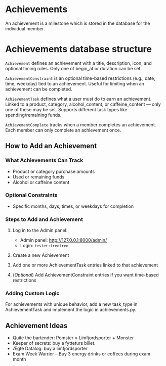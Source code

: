 # Achievements

An achievement is a milestone which is stored in the database for the individual member.

# Achievements database structure

`Achievement` defines an achievement with a title, description, icon, and optional timing rules.
Only one of begin_at or duration can be set.

`AchievementConstraint` is an optional time-based restrictions (e.g., date, time, weekday) tied to an achievement.
Useful for limiting when an achievement can be completed.

`AchievementTask` defines what a user must do to earn an achievement. Linked to a product, category, alcohol_content, or caffeine_content — only one of these may be set.
Supports different task types like spending/remaining funds.

`AchievementComplete` tracks when a member completes an achievement. Each member can only complete an achievement once.

## How to Add an Achievement

### What Achievements Can Track

- Product or category purchase amounts
- Used or remaining funds
- Alcohol or caffeine content

### Optional Constraints

- Specific months, days, times, or weekdays for completion

### Steps to Add and Achievement

1. Log in to the Admin panel:

    - Admin panel: <http://127.0.0.1:8000/admin/>  
    - Login: `tester:treotreo` 

2. Create a new Achievement
3. Add one or more AchievementTask entries linked to that achievement
4. (*Optional*) Add AchievementConstraint entries if you want time-based restrictions

### Adding Custom Logic

For achievements with unique behavior, add a new task_type in AchievementTask and implement the logic in achievements.py.

## Achievement Ideas
* Quite the bartender: Pomster = Limfjordsporter + Monster
* Keeper of secrets: buy a fytteturs billet.
* Ægte Datalog: buy a limfjordsporter
* Exam Week Warrior – Buy 3 energy drinks or coffees during exam month